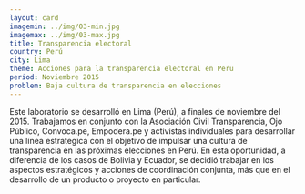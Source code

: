 ```yaml
---
layout: card
imagemin: ../img/03-min.jpg
imagemax: ../img/03-max.jpg
title: Transparencia electoral
country: Perú
city: Lima
theme: Acciones para la transparencia electoral en Peŕu
period: Noviembre 2015
problem: Baja cultura de transparencia en elecciones
---
```


Este laboratorio se desarrolló en Lima (Perú), a finales de noviembre del 2015. Trabajamos en conjunto con la Asociación Civil Transparencia, Ojo Público, Convoca.pe, Empodera.pe y activistas individuales para desarrollar una línea estrategica con el objetivo de impulsar una cultura de transparencia en las próximas elecciones en Perú. En esta oportunidad, a diferencia de los casos de Bolivia y Ecuador, se decidió trabajar en los aspectos estratégicos y acciones de coordinación conjunta, más que en el desarrollo de un producto o proyecto en particular.
